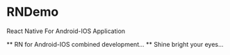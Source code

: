 # RNDemo
React Native For Android-IOS Application

** RN for Android-IOS combined development...
** Shine bright your eyes...
